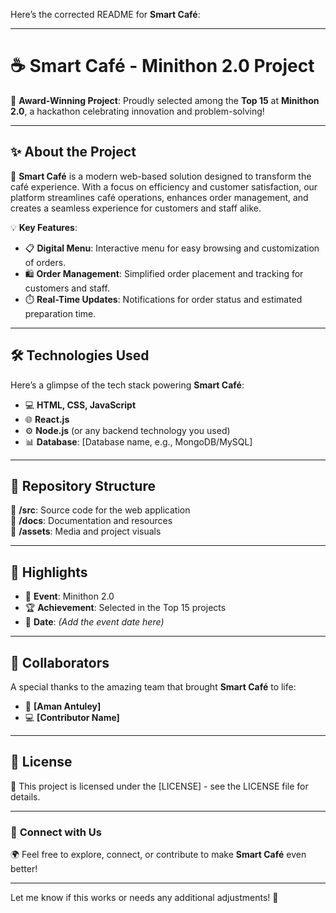 Here’s the corrected README for **Smart Café**:  

---

# ☕ **Smart Café - Minithon 2.0 Project**  
🌟 **Award-Winning Project**: Proudly selected among the **Top 15** at **Minithon 2.0**, a hackathon celebrating innovation and problem-solving!  

---

## ✨ **About the Project**  
🚀 **Smart Café** is a modern web-based solution designed to transform the café experience. With a focus on efficiency and customer satisfaction, our platform streamlines café operations, enhances order management, and creates a seamless experience for customers and staff alike.  

💡 **Key Features**:  
- 📋 **Digital Menu**: Interactive menu for easy browsing and customization of orders.  
- 🛍️ **Order Management**: Simplified order placement and tracking for customers and staff.  
- ⏱️ **Real-Time Updates**: Notifications for order status and estimated preparation time.  

---

## 🛠️ **Technologies Used**  
Here’s a glimpse of the tech stack powering **Smart Café**:  
- 💻 **HTML, CSS, JavaScript**  
- 🌐 **React.js**  
- ⚙️ **Node.js** (or any backend technology you used)  
- 📊 **Database**: [Database name, e.g., MongoDB/MySQL]  

---

## 📂 **Repository Structure**  
📁 **/src**: Source code for the web application  
📁 **/docs**: Documentation and resources  
📁 **/assets**: Media and project visuals  

---

## 🌟 **Highlights**  
- 🎈 **Event**: Minithon 2.0  
- 🏆 **Achievement**: Selected in the Top 15 projects  
- 📅 **Date**: *(Add the event date here)*  

---

## 🤝 **Collaborators**  
A special thanks to the amazing team that brought **Smart Café** to life:  
- 🎨 **[Aman Antuley]**  
- 💻 **[Contributor Name]**  

---

## 📜 **License**  
📄 This project is licensed under the [LICENSE] - see the LICENSE file for details.  

---

### 🔗 **Connect with Us**  
🌍 Feel free to explore, connect, or contribute to make **Smart Café** even better!  

--- 

Let me know if this works or needs any additional adjustments! 🚀
